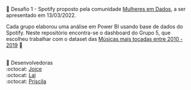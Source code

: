 :small_blue_diamond: Desafio 1 - Spotify proposto pela comunidade [Mulheres em Dados](https://github.com/mulheresemdados), a ser apresentado em 13/03/2022.<br>

Cada grupo elaborou uma análise em Power BI usando base de dados do Spotify. Neste repositório encontra-se o dashboard do Grupo 5, que escolheu trabalhar com o dataset das [Músicas mais tocadas entre 2010 - 2019](https://www.kaggle.com/leonardopena/top-spotify-songs-from-20102019-by-year) 🎼 <br><br>

:small_blue_diamond: Desenvolvedoras <br>
:octocat: <a href="https://github.com/JoiceO" target="_blank">Joice</a><br>
:octocat: <a href="https://github.com/LaiAdao" target="_blank">Lai</a><br>
:octocat: <a href="https://github.com/priscilahsouza" target="_blank">Priscila</a>
